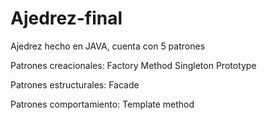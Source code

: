 # Ajedrez-final

Ajedrez hecho en JAVA, cuenta con 5 patrones

Patrones creacionales:
Factory Method
Singleton
Prototype

Patrones estructurales:
Facade

Patrones comportamiento:
Template method

